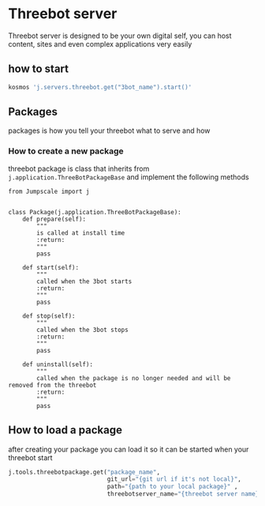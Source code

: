 # Threebot server 
Threebot server is designed to be your own digital self, you can host content, sites and even complex applications very easily

## how to start 
```bash
kosmos 'j.servers.threebot.get("3bot_name").start()'
```

## Packages
packages is how you tell your threebot what to serve and how

### How to create a new package
threebot package is class that inherits from `j.application.ThreeBotPackageBase` and implement the following methods
```
from Jumpscale import j


class Package(j.application.ThreeBotPackageBase):
    def prepare(self):
        """
        is called at install time
        :return:
        """
        pass

    def start(self):
        """
        called when the 3bot starts
        :return:
        """
        pass
        
    def stop(self):
        """
        called when the 3bot stops
        :return:
        """
        pass

    def uninstall(self):
        """
        called when the package is no longer needed and will be removed from the threebot
        :return:
        """
        pass

```

## How to load a package
after creating your package you can load it so it can be started when your threebot start
```python
j.tools.threebotpackage.get("package_name", 
                            git_url="{git url if it's not local}", 
                            path="{path to your local package}" ,
                            threebotserver_name="{threebot server name}")
```
